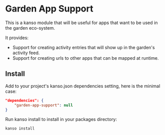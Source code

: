 # Garden App Support

This is a kanso module that will be useful for apps that want to be used in the garden eco-system.

It provides:

 * Support for creating activity entries that will show up in the garden's activity feed.
 * Support for creating urls to other apps that can be mapped at runtime.

## Install

Add to your project's kanso.json dependencies setting, here is the minimal
case:

```json
"dependencies": {
    "garden-app-support": null
}
```

Run kanso install to install in your packages directory:

```
kanso install
```




